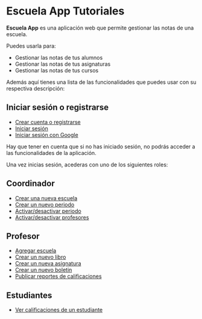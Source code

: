 # Escuela App Tutoriales

**Escuela App** es una aplicación web que permite gestionar las notas de una escuela.

Puedes usarla para:

- Gestionar las notas de tus alumnos
- Gestionar las notas de tus asignaturas
- Gestionar las notas de tus cursos

<!-- Puedes ver tutoriales en vídeo en nuestra [página de Youtube](https://www.youtube.com/channel/U). Puedes contactarnos a nuestro correo electrónico [](mailto:). Si tienes alguna duda o sugerencia, no dudes en contactarnos. -->

Además aquí tienes una lista de las funcionalidades que puedes usar con su respectiva descripción:

## Iniciar sesión o registrarse

- [Crear cuenta o registrarse](auth/signin.md)
- [Iniciar sesión](auth/login.md)
- [Iniciar sesión con Google](auth/signin-google.md)

Hay que tener en cuenta que si no has iniciado sesión, no podrás acceder a las funcionalidades de la aplicación.

Una vez inicias sesión, acederas con uno de los siguientes roles:

## Coordinador

- [Crear una nueva escuela](coordinator/create-school.md)
- [Crear un nuevo periodo](coordinator/create-period.md)
- [Activar/desactivar periodo](coordinator/create-period.md)
- [Activar/desactivar profesores](coordinator/create-period.md)

## Profesor

- [Agregar escuela](coordinator/create-period.md)
- [Crear un nuevo libro](teacher/create-book.md)
- [Crear un nueva asignatura](coordinator/create-period.md)
- [Crear un nuevo boletin](coordinator/create-period.md)
- [Publicar reportes de calificaciones](coordinator/create-period.md)

## Estudiantes

- [Ver calificaciones de un estudiante](student/student-grades.md)
